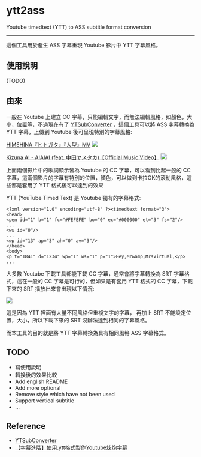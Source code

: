 # ytt2ass
Youtube timedtext (YTT) to ASS subtitle format conversion

---
這個工具用於產生 ASS 字幕重現 Youtube 影片中 YTT 字幕風格。

## 使用說明
(TODO)

## 由來
一般在 Youtube 上建立 CC 字幕，只能編輯文字，而無法編輯風格，如顏色，大小，位置等，不過現在有了 [YTSubConverter](https://github.com/arcusmaximus/YTSubConverter) ，這個工具可以將 ASS 字幕轉換為 YTT 字幕，上傳到 Youtube 後可呈現特別的字幕風格:

[HIMEHINA『ヒトガタ』『人型』MV](https://www.youtube.com/watch?v=J8PUUv4LFkQ)
![](https://github.com/nitsaick/ytt2ass/raw/master/img/1.gif)

[Kizuna AI - AIAIAI (feat. 中田ヤスタカ)【Official Music Video】](https://www.youtube.com/watch?v=S8dmq5YIUoc)
![](https://github.com/nitsaick/ytt2ass/raw/master/img/2.gif)

上面兩個影片中的歌詞顯示皆為 Youtube 的 CC 字幕，可以看到比起一般的 CC 字幕，這兩個影片的字幕有特別的位置，顏色，可以做到卡拉OK的滾動風格，這些都是套用了 YTT 格式後可以達到的效果

YTT (YouTube Timed Text) 是 Youtube 獨有的字幕格式:
```
<?xml version="1.0" encoding="utf-8" ?><timedtext format="3">
<head>
<pen id="1" b="1" fc="#FEFEFE" bo="0" ec="#000000" et="3" fs="2"/>
...
<ws id="0"/>
...
<wp id="13" ap="3" ah="0" av="3"/>
</head>
<body>
<p t="1841" d="1234" wp="1" ws="1" p="1">Hey,Mr&amp;MrsVirtual,</p>
...
```

大多數 Youtube 下載工具都能下載 CC 字幕，通常會將字幕轉換為 SRT 字幕格式，這在一般的 CC 字幕是可行的，但如果是有套用 YTT 格式的 CC 字幕，下載下來的 SRT 播放出來會出現以下情況:

![](https://github.com/nitsaick/ytt2ass/raw/master/img/3.gif)

這是因為 YTT 裡面有大量不同風格但重複文字的字幕， 再加上 SRT 不能設定位置，大小，所以下載下來的 SRT 沒辦法達到相同的字幕風格。

而本工具的目的就是將 YTT 字幕轉換為具有相同風格 ASS 字幕格式。

## TODO
* 寫使用說明
* 轉換後的效果比較
* Add english README
* Add more optional
* Remove style which have not been used 
* Support vertical subtitle
* ...

## Reference
* [YTSubConverter](https://github.com/arcusmaximus/YTSubConverter)
* [【字幕進階】使用.ytt格式製作Youtube炫炮字幕](https://forum.gamer.com.tw/C.php?bsn=60608&snA=310)
